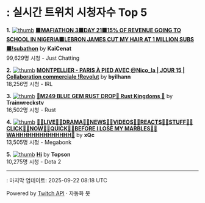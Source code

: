 # : 실시간 트위치 시청자수 Top 5

**1.** [![thumb](https://static-cdn.jtvnw.net/previews-ttv/live_user_kaicenat-320x180.jpg)](https://twitch.tv/KaiCenat)
**[🟪MAFIATHON 3🟪DAY 21🟪15% OF REVENUE GOING TO SCHOOL IN NIGERIA🟪LEBRON JAMES CUT MY HAIR AT 1 MILLION SUBS🟪!subathon](https://twitch.tv/KaiCenat)** by **KaiCenat**<br>99,629명 시청  - Just Chatting

**2.** [![thumb](https://static-cdn.jtvnw.net/previews-ttv/live_user_byilhann-320x180.jpg)](https://twitch.tv/byilhann)
**[MONTPELLIER - PARIS À PIED AVEC @Nico_la | JOUR 15 | Collaboration commerciale !Revolut](https://twitch.tv/byilhann)** by **byilhann**<br>18,256명 시청  - IRL

**3.** [![thumb](https://static-cdn.jtvnw.net/previews-ttv/live_user_trainwreckstv-320x180.jpg)](https://twitch.tv/Trainwreckstv)
**[💎M249 BLUE GEM RUST DROP💎 Rust Kingdoms 💎](https://twitch.tv/Trainwreckstv)** by **Trainwreckstv**<br>16,502명 시청  - Rust

**4.** [![thumb](https://static-cdn.jtvnw.net/previews-ttv/live_user_xqc-320x180.jpg)](https://twitch.tv/xQc)
**[👨‍💻LIVE👨‍💻DRAMA👨‍💻NEWS👨‍💻VIDEOS👨‍💻REACTS👨‍💻STUFF👨‍💻CLICK👨‍💻NOW👨‍💻QUICK👨‍💻BEFORE I LOSE MY MARBLES👨‍💻WAHHHHHHHHHHHHHH👨](https://twitch.tv/xQc)** by **xQc**<br>13,505명 시청  - Megabonk

**5.** [![thumb](https://static-cdn.jtvnw.net/previews-ttv/live_user_topson-320x180.jpg)](https://twitch.tv/Topson)
**[Hi](https://twitch.tv/Topson)** by **Topson**<br>10,275명 시청  - Dota 2


---
: 마지막 업데이트: 2025-09-22 08:18 UTC

Powered by [Twitch API](https://dev.twitch.tv/docs/api/reference) · 자동화 봇
